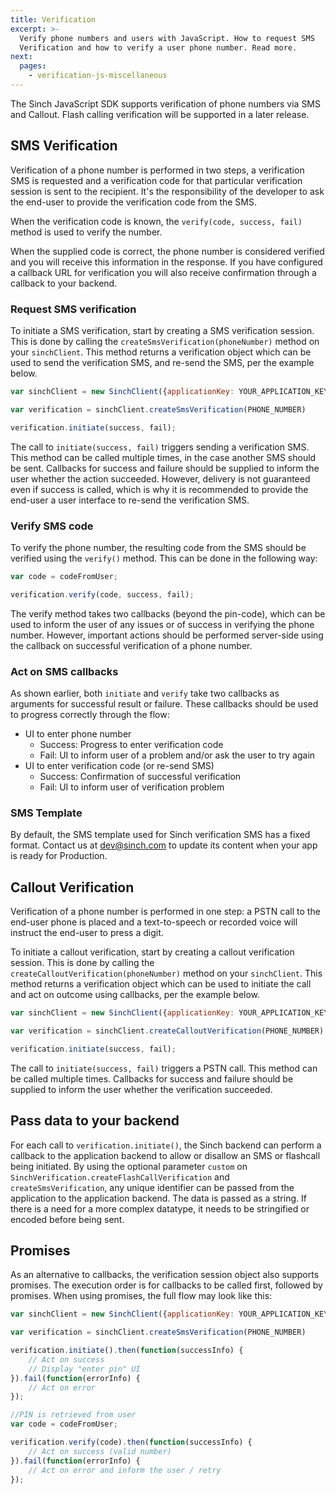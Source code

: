 ```yaml
---
title: Verification
excerpt: >-
  Verify phone numbers and users with JavaScript. How to request SMS
  Verification and how to verify a user phone number. Read more.
next:
  pages:
    - verification-js-miscellaneous
---
```

The Sinch JavaScript SDK supports verification of phone numbers via SMS and Callout. Flash calling verification will be supported in a later release.

## SMS Verification

Verification of a phone number is performed in two steps, a verification SMS is requested and a verification code for that particular verification session is sent to the recipient. It's the responsibility of the developer to ask the end-user to provide the verification code from the SMS.

When the verification code is known, the `verify(code, success, fail)` method is used to verify the number.

When the supplied code is correct, the phone number is considered verified and you will receive this information in the response. If you have configured a callback URL for verification you will also receive confirmation through a callback to your backend.

### Request SMS verification

To initiate a SMS verification, start by creating a SMS verification session. This is done by calling the `createSmsVerification(phoneNumber)` method on your `sinchClient`. This method returns a verification object which can be used to send the verification SMS, and re-send the SMS, per the example below.

```javascript
var sinchClient = new SinchClient({applicationKey: YOUR_APPLICATION_KEY})

var verification = sinchClient.createSmsVerification(PHONE_NUMBER)

verification.initiate(success, fail);
```

The call to `initiate(success, fail)` triggers sending a verification SMS. This method can be called multiple times, in the case another SMS should be sent. Callbacks for success and failure should be supplied to inform the user whether the action succeeded. However, delivery is not guaranteed even if success is called, which is why it is recommended to provide the end-user a user interface to re-send the verification SMS.

### Verify SMS code

To verify the phone number, the resulting code from the SMS should be verified using the `verify()` method. This can be done in the following way:

```javascript
var code = codeFromUser;

verification.verify(code, success, fail);
```

The verify method takes two callbacks (beyond the pin-code), which can be used to inform the user of any issues or of success in verifying the phone number. However, important actions should be performed server-side using the callback on successful verification of a phone number.

### Act on SMS callbacks

As shown earlier, both `initiate` and `verify` take two callbacks as arguments for successful result or failure. These callbacks should be used to progress correctly through the flow:

  - UI to enter phone number
      - Success: Progress to enter verification code
      - Fail: UI to inform user of a problem and/or ask the user to try
        again
  - UI to enter verification code (or re-send SMS)
      - Success: Confirmation of successful verification
      - Fail: UI to inform user of verification problem

### SMS Template

By default, the SMS template used for Sinch verification SMS has a fixed format. Contact us at <dev@sinch.com> to update its content when your app is ready for Production.

## Callout Verification

Verification of a phone number is performed in one step: a PSTN call to the end-user phone is placed and a text-to-speech or recorded voice will instruct the end-user to press a digit.

To initiate a callout verification, start by creating a callout verification session. This is done by calling the `createCalloutVerification(phoneNumber)` method on your `sinchClient`. This method returns a verification object which can be used to initiate the call and act on outcome using callbacks, per the example below.

```javascript
var sinchClient = new SinchClient({applicationKey: YOUR_APPLICATION_KEY})

var verification = sinchClient.createCalloutVerification(PHONE_NUMBER)

verification.initiate(success, fail);
```

The call to `initiate(success, fail)` triggers a PSTN call. This method can be called multiple times. Callbacks for success and failure should be supplied to inform the user whether the verification succeeded.

## Pass data to your backend

For each call to `verification.initiate()`, the Sinch backend can perform a callback to the application backend to allow or disallow an SMS or flashcall being initiated. By using the optional parameter `custom` on `SinchVerification.createFlashCallVerification` and `createSmsVerification`, any unique identifier can be passed from the application to the application backend. The data is passed as a string. If there is a need for a more complex datatype, it needs to be stringified or encoded before being sent.

## Promises

As an alternative to callbacks, the verification session object also supports promises. The execution order is for callbacks to be called first, followed by promises. When using promises, the full flow may look like this:

```javascript
var sinchClient = new SinchClient({applicationKey: YOUR_APPLICATION_KEY})

var verification = sinchClient.createSmsVerification(PHONE_NUMBER)

verification.initiate().then(function(successInfo) {
    // Act on success
    // Display "enter pin" UI
}).fail(function(errorInfo) {
    // Act on error
});

//PIN is retrieved from user
var code = codeFromUser;

verification.verify(code).then(function(successInfo) {
    // Act on success (valid number)
}).fail(function(errorInfo) {
    // Act on error and inform the user / retry
});
```
